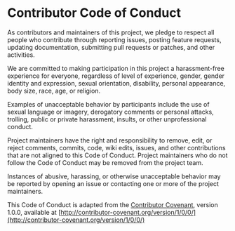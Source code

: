 # Contributor Code of ConductAs contributors and maintainers of this project, we pledge to respect all people who contribute through reporting issues, posting feature requests, updating documentation, submitting pull requests or patches, and other activities.We are committed to making participation in this project a harassment-free experience for everyone, regardless of level of experience, gender, gender identity and expression, sexual orientation, disability, personal appearance, body size, race, age, or religion.Examples of unacceptable behavior by participants include the use of sexual language or imagery, derogatory comments or personal attacks, trolling, public or private harassment, insults, or other unprofessional conduct.Project maintainers have the right and responsibility to remove, edit, or reject comments, commits, code, wiki edits, issues, and other contributions that are not aligned to this Code of Conduct. Project maintainers who do not follow the Code of Conduct may be removed from the project team.Instances of abusive, harassing, or otherwise unacceptable behavior may be reported by opening an issue or contacting one or more of the project maintainers.This Code of Conduct is adapted from the [Contributor Covenant](http://contributor-covenant.org), version 1.0.0, available at [http://contributor-covenant.org/version/1/0/0/](http://contributor-covenant.org/version/1/0/0/)